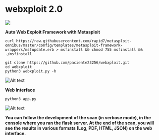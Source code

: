 # webxploit 2.0

<a target="_blank" href="https://en.wikipedia.org/wiki/Python_(programming_language)">
<img src="https://img.shields.io/static/v1?label=python&message=3.10%20|%203.11&color=informational&logo=python"/>
</a>

**Auto Web Exploit Framework with Metasploit**


    curl https://raw.githubusercontent.com/rapid7/metasploit-omnibus/master/config/templates/metasploit-framework-wrappers/msfupdate.erb > msfinstall && chmod 755 msfinstall && ./msfinstall

    git clone https://github.com/paciente23256/webxploit.git
    cd webxploit
    python3 webxploit.py -h

<p></p>

![Alt text](https://i.imgur.com/6PxKnKz.png "dashboard")


**Web Interface**

    python3 app.py


![Alt text](https://i.imgur.com/7RWeJM1.png "report")


**You can follow the development of the scan (in verbose mode), in the console where you ran the flask server. At the end of the scan, you will see the results in various formats (Log, PDF, HTML, JSON) on the web interface.**
